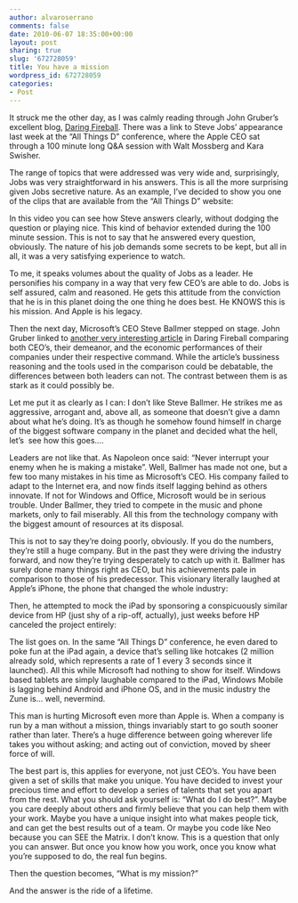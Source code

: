 ```yaml
---
author: alvaroserrano
comments: false
date: 2010-06-07 18:35:00+00:00
layout: post
sharing: true
slug: '672728059'
title: You have a mission
wordpress_id: 672728059
categories:
- Post
---
```


It struck me the other day, as I was calmly reading through John Gruber’s excellent blog, [Daring Fireball](http://www.daringfireball.net). There was a link to Steve Jobs’ appearance last week at the “All Things D” conference, where the Apple CEO sat through a 100 minute long Q&A session with Walt Mossberg and Kara Swisher.

The range of topics that were addressed was very wide and, surprisingly, Jobs was very straightforward in his answers. This is all the more surprising given Jobs secretive nature. As an example, I’ve decided to show you one of the clips that are available from the “All Things D” website:



In this video you can see how Steve answers clearly, without dodging the question or playing nice. This kind of behavior extended during the 100 minute session. This is not to say that he answered every question, obviously. The nature of his job demands some secrets to be kept, but all in all, it was a very satisfying experience to watch.

To me, it speaks volumes about the quality of Jobs as a leader. He personifies his company in a way that very few CEO’s are able to do. Jobs is self assured, calm and reasoned. He gets this attitude from the conviction that he is in this planet doing the one thing he does best. He KNOWS this is his mission. And Apple is his legacy.

Then the next day, Microsoft’s CEO Steve Ballmer stepped on stage. John Gruber linked to [another very interesting article](http://37signals.com/svn/posts/2380-you-couldnt-pay-me-to-work-for-ballmer) in Daring Fireball comparing both CEO’s, their demeanor, and the economic performances of their companies under their respective command. While the article’s bussiness reasoning and the tools used in the comparison could be debatable, the differences between both leaders can not. The contrast between them is as stark as it could possibly be.

Let me put it as clearly as I can: I don’t like Steve Ballmer. He strikes me as aggressive, arrogant and, above all, as someone that doesn’t give a damn about what he’s doing. It’s as though he somehow found himself in charge of the biggest software company in the planet and decided what the hell, let’s  see how this goes….

Leaders are not like that. As Napoleon once said: “Never interrupt your enemy when he is making a mistake”. Well, Ballmer has made not one, but a few too many mistakes in his time as Microsoft’s CEO. His company failed to adapt to the Internet era, and now finds itself lagging behind as others innovate. If not for Windows and Office, Microsoft would be in serious trouble. Under Ballmer, they tried to compete in the music and phone markets, only to fail miserably. All this from the technology company with the biggest amount of resources at its disposal.

This is not to say they’re doing poorly, obviously. If you do the numbers, they’re still a huge company. But in the past they were driving the industry forward, and now they’re trying desperately to catch up with it. Ballmer has surely done many things right as CEO, but his achievements pale in comparison to those of his predecessor. This visionary literally laughed at Apple’s iPhone, the phone that changed the whole industry:



Then, he attempted to mock the iPad by sponsoring a conspicuously similar device from HP (just shy of a rip-off, actually), just weeks before HP canceled the project entirely:



The list goes on. In the same “All Things D” conference, he even dared to poke fun at the iPad again, a device that’s selling like hotcakes (2 million already sold, which represents a rate of 1 every 3 seconds since it launched). All this while Microsoft had nothing to show for itself. Windows based tablets are simply laughable compared to the iPad, Windows Mobile is lagging behind Android and iPhone OS, and in the music industry the Zune is… well, nevermind.

This man is hurting Microsoft even more than Apple is. When a company is run by a man without a mission, things invariably start to go south sooner rather than later. There’s a huge difference between going wherever life takes you without asking; and acting out of conviction, moved by sheer force of will.

The best part is, this applies for everyone, not just CEO’s. You have been given a set of skills that make you unique. You have decided to invest your precious time and effort to develop a series of talents that set you apart from the rest. What you should ask yourself is: “What do I do best?”. Maybe you care deeply about others and firmly believe that you can help them with your work. Maybe you have a unique insight into what makes people tick, and can get the best results out of a team. Or maybe you code like Neo because you can SEE the Matrix. I don’t know. This is a question that only you can answer. But once you know how you work, once you know what you’re supposed to do, the real fun begins.

Then the question becomes, “What is my mission?”

And the answer is the ride of a lifetime.
